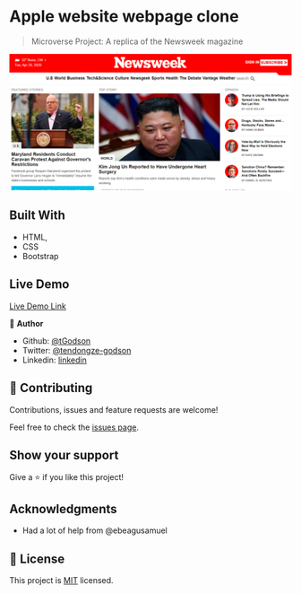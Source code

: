 # Apple website webpage clone

> Microverse Project: A replica of the Newsweek magazine 

![screenshot](./app_screenshot.PNG)

## Built With

- HTML,
- CSS
- Bootstrap


## Live Demo

[Live Demo Link](https://rawcdn.githack.com/tGodson/Newsweek-Clone/178609c83900719cf40a92d90914622354ea21ad/index.html)



👤 **Author**

- Github: [@tGodson](https://github.com/tGodson)
- Twitter: [@tendongze-godson](https://twitter.com/tendongze-godson)
- Linkedin: [linkedin](https://linkedin.com/in/tendongze95)

## 🤝 Contributing

Contributions, issues and feature requests are welcome!

Feel free to check the [issues page](https://github.com/tGodson/Newsweek-clone/issues).

## Show your support

Give a ⭐️ if you like this project!

## Acknowledgments

- Had a lot of help from  @ebeagusamuel

## 📝 License

This project is [MIT](lic.url) licensed.
